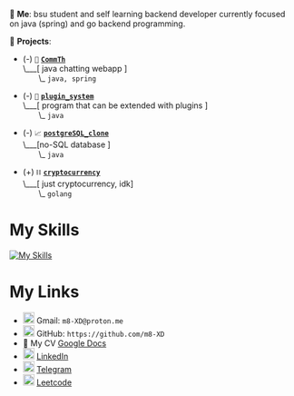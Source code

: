 

💬 **Me**: bsu student and self learning backend developer currently focused on java (spring) and go backend programming.

🌱 **Projects**:

- (-) `💬` **[`CommTh`](https://github.com/m8-XD/CommTh)**<br>
\\___[ java chatting webapp ]<br>
&nbsp;&nbsp;&nbsp;&nbsp;&nbsp;&nbsp;&nbsp;\\\_ `java, spring`

- (-) `🧊` **[`plugin_system`](https://github.com/m8-XD/plugin-system)**<br>
\\___[ program that can be extended with plugins ]<br>
&nbsp;&nbsp;&nbsp;&nbsp;&nbsp;&nbsp;&nbsp;\\\_ `java`

- (-) `📈` **[`postgreSQL_clone`](https://github.com/m8-XD/postgreSQL_clone)**<br>
\\___[no-SQL database ]<br>
&nbsp;&nbsp;&nbsp;&nbsp;&nbsp;&nbsp;&nbsp;\\\_ `java`

- (+) `⛓️` **[`cryptocurrency`](https://github.com/m8-XD/crypto-currency-on-go)**<br>
\\___[ just cryptocurrency, idk]<br>
&nbsp;&nbsp;&nbsp;&nbsp;&nbsp;&nbsp;&nbsp;\\\_ `golang`


# My Skills
[![My Skills](https://skillicons.dev/icons?i=go,java,bash,c,cpp,neovim,vim,linux)](https://skillicons.dev)<br/>


# My Links

* <img src="https://skillicons.dev/icons?i=gmail" width="20" height="20"/> Gmail: `m8-XD@proton.me`
* <img src="https://github.com/ring-0-rootkit/ring-0-rootkit/blob/main/github.png" width="20" height="20"/> GitHub: `https://github.com/m8-XD`
* 📝 My CV [Google Docs](https://docs.google.com/document/d/1aAGMqglEGZCVxPkagxD3X-CBwryW7sAkuv0WoM2V6gA/edit?usp=sharing)
* <img src="https://skillicons.dev/icons?i=linkedin" width="20" height="20"/> [LinkedIn](https://www.linkedin.com/in/dmitry-dubina-96476a26b)  
* <img src="https://github.com/ring-0-rootkit/ring-0-rootkit/blob/main/tg.png" width="20" height="20"/> [Telegram](https://t.me/m8_XD)
* <img src="https://github.com/ring-0-rootkit/ring-0-rootkit/blob/main/leetcode.png" width="20" height="20"/>  [Leetcode](https://leetcode.com/0rd1naryman/)



